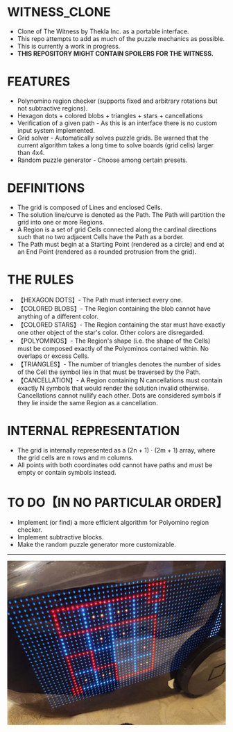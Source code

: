 # WITNESS_CLONE
- Clone of The Witness by Thekla Inc. as a portable interface.
- This repo attempts to add as much of the puzzle mechanics as possible.
  <br/>
- This is currently a work in progress.
- **THIS REPOSITORY MIGHT CONTAIN SPOILERS FOR THE WITNESS.**

# FEATURES
- Polynomino region checker (supports fixed and arbitrary rotations but not subtractive regions).
- Hexagon dots + colored blobs + triangles + stars + cancellations
- Verification of a given path - As this is an interface there is no custom input system implemented.
- Grid solver - Automatically solves puzzle grids. Be warned that the current algorithm takes a long time to solve boards (grid cells) larger than 4x4.
- Random puzzle generator - Choose among certain presets.

# DEFINITIONS

- The grid is composed of Lines and enclosed Cells.
- The solution line/curve is denoted as the Path. The Path will partition the grid into one or more Regions.
- A Region is a set of grid Cells connected along the cardinal directions such that no two adjacent Cells have the Path as a border.
- The Path must begin at a Starting Point (rendered as a circle) and end at an End Point (rendered as a rounded protrusion from the grid).

# THE RULES

- 【HEXAGON DOTS】- The Path must intersect every one.
- 【COLORED BLOBS】- The Region containing the blob cannot have anything of a different color.
- 【COLORED STARS】- The Region containing the star must have exactly one other object of the star's color. Other colors are disregarded.
- 【POLYOMINOS】- The Region's shape (i.e. the shape of the Cells) must be composed exactly of the Polyominos contained within. No overlaps or excess Cells.
- 【TRIANGLES】- The number of triangles denotes the number of sides of the Cell the symbol lies in that must be traversed by the Path.
- 【CANCELLATION】- A Region containing N cancellations must contain exactly N symbols that would render the solution invalid otherwise. Cancellations cannot nullify each other. Dots are considered symbols if they lie inside the same Region as a cancellation.

# INTERNAL REPRESENTATION

- The grid is internally represented as a (2n + 1) ⋅ (2m + 1) array, where the grid cells are n rows and m columns.
- All points with both coordinates odd cannot have paths and must be empty or contain symbols instead.

# TO DO【IN NO PARTICULAR ORDER】

- Implement (or find) a more efficient algorithm for Polyomino region checker.
- Implement subtractive blocks.
- Make the random puzzle generator more customizable.
---

![Example!](examples/triangles.jpg?raw=true)
